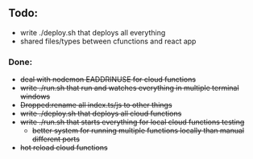 ## Todo:

- write ./deploy.sh that deploys all everything
- shared files/types between cfunctions and react app

### Done:

- ~~deal with nodemon EADDRINUSE for cloud functions~~
- ~~write ./run.sh that run and watches everything in multiple terminal windows~~
- ~~Dropped:rename all index.ts/js to other things~~
- ~~write ./deploy.sh that deploys all cloud functions~~
- ~~write ./run.sh that starts everything for local cloud functions testing~~
  - ~~better system for running multiple functions locally than manual different ports~~
- ~~hot reload cloud functions~~
